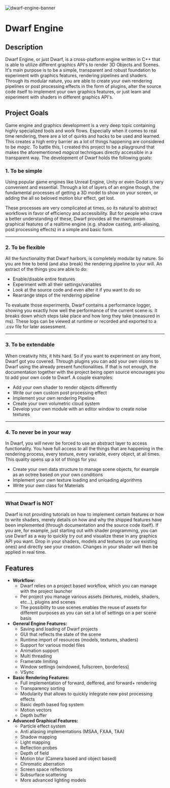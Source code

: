 ![dwarf-engine-banner](https://github.com/flash-miller/dwarf-engine/blob/48a726511e9f49cb88681a106bb3afe30eb4cc5c/Dwarf%20Engine%20Banner.png)

# Dwarf Engine

## Description

Dwarf Engine, or just Dwarf, is a cross-platform engine written in C++ that is able to utilize different graphics API's to render 3D Objects and Scenes. It's main purpose is to be a simple, transparent and robust foundation to experiment with graphics features, rendering pipelines and shaders. Through its modular nature, you are able to create your own rendering pipelines or post processing effects in the form of plugins, alter the source code itself to implement your own graphics features, or just learn and experiment with shaders in different graphics API's.

## Project Goals

Game engine and graphics development is a very deep topic containing highly specialized tools and work flows. Especially when it comes to real time rendering, there are a lot of quirks and hacks to be used and learned. This creates a high entry barrier as a lot of things happening are considered to be _magic_. To battle this, I created this project to be a playground that makes the aforementioned _magical_ techniques directly accessible in a transparent way. The development of Dwarf holds the following goals:

### 1. To be simple

Using popular game engines like Unreal Engine, Unity or even Godot is very convenient and essential. Through a lot of layers of an engine though, the fundamental processes of getting a 3D model to show on your screen, or adding the all so beloved motion blur effect, get lost.

These processes are very complicated at times, so its natural to abstract workflows in favor of efficiency and accessibility. But for people who crave a better understanding of these, Dwarf provides all the mainstream graphical features of a realtime engine (e.g. shadow casting, anti-aliasing, post processing effects) in a simple and basic form.

---

### 2. To be flexible

All the functionality that Dwarf harbors, is completely modular by nature. So you are free to bend (and also break) the rendering pipeline to your will. An extract of the things you are able to do:

- Enable/disable entire features
- Experiment with all their settings/variables
- Look at the source code and even alter it if you want to do so
- Rearrange steps of the rendering pipeline

To evaluate those experiments, Dwarf contains a performance logger, showing you exactly how well the performance of the current scene is. It breaks down which steps take place and how long they take (measured in ms). These logs can be viewed at runtime or recorded and exported to a .csv file for later assessment.

---

### 3. To be extendable

When creativity hits, it hits hard. So if you want to experiment on any front, Dwarf got you covered. Through plugins you can add your own visions to Dwarf using the already present functionalities. If that is not enough, the documentation together with the project being open source encourages you to add your own code to Dwarf. A couple examples:

- Add your own shader to render objects differently
- Write our own custom post processing effect
- Implement your own rendering Pipeline
- Create your own volumetric cloud system
- Develop your own module with an editor window to create noise textures 

---

### 4. To never be in your way

In Dwarf, you will never be forced to use an abstract layer to access functionality. You have full access to all the things that are happening in the rendering process, every texture, every variable, every object, at all times. This quality opens up a lot of things for you:

- Create your own data structure to manage scene objects, for example as an octree based on your own conditions
- Implement your own texture loading and unloading algorithms
- Write your own class for Materials

---

### What Dwarf is NOT

Dwarf is not providing tutorials on how to implement certain features or how to write shaders, merely details on how and why the shipped features have been implemented (through documentation and the source code itself). If you are, for example, just starting out with shader programming, you can use Dwarf as a way to quickly try out and visualize these in any graphics API you want. Drop in your shaders, models and textures (or use existing ones) and directly see your creation. Changes in your shader will then be applied in real time.

## Features

- **Workflow:**
  - Dwarf relies on a project based workflow, which you can manage with the project launcher
  - Per project you manage various assets (textures, models, shaders, etc...), plugins and scenes
  - The possibility to use scenes enables the reuse of assets for different purposes as you can set a lot of settings on a per scene basis
- **General Engine Features:**
  - Saving and loading of Dwarf projects
  - GUI that reflects the state of the scene
  - Runtime import of resources (models, textures, shaders)
  - Support for various model files
  - Animation support
  - Multi threading
  - Framerate limiting
  - Window settings (windowed, fullscreen, borderless)
  - VSync
- **Basic Rendering Features:**
  - Full implementation of forward, deffered, and forward+ rendering
  - Transparency sorting
  - Modularity that allows to quickly integrate new post processing effects
  - Basic depth based fog system
  - Motion vectors
  - Depth buffer
- **Advanced Graphical Features:**
  - Particle effect system
  - Anti aliasing implementations (MSAA, FXAA, TAA)
  - Shadow mapping
  - Light mapping
  - Reflection probes
  - Depth of field
  - Motion blur (Camera based and object based)
  - Chromatic aberration
  - Screen space reflections
  - Subsurface scattering
  - More advanced lighting models
